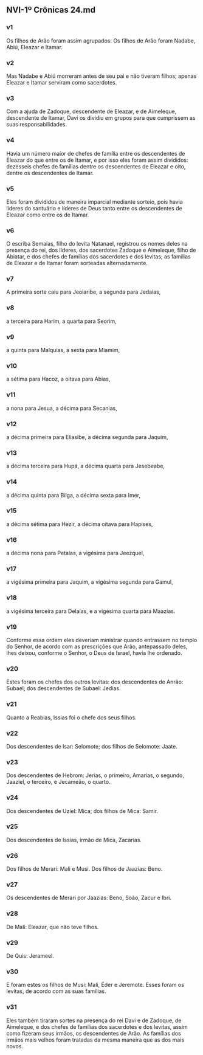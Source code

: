 ## NVI-1º Crônicas 24.md
### v1
 Os filhos de Arão foram assim agrupados: Os filhos de Arão foram Nadabe, Abiú, Eleazar e Itamar.
### v2
 Mas Nadabe e Abiú morreram antes de seu pai e não tiveram filhos; apenas Eleazar e Itamar serviram como sacerdotes.
### v3
 Com a ajuda de Zadoque, descendente de Eleazar, e de Aimeleque, descendente de Itamar, Davi os dividiu em grupos para que cumprissem as suas responsabilidades.
### v4
 Havia um número maior de chefes de família entre os descendentes de Eleazar do que entre os de Itamar, e por isso eles foram assim divididos: dezesseis chefes de famílias dentre os descendentes de Eleazar e oito, dentre os descendentes de Itamar.
### v5
 Eles foram divididos de maneira imparcial mediante sorteio, pois havia líderes do santuário e líderes de Deus tanto entre os descendentes de Eleazar como entre os de Itamar.
### v6
 O escriba Semaías, filho do levita Natanael, registrou os nomes deles na presença do rei, dos líderes, dos sacerdotes Zadoque e Aimeleque, filho de Abiatar, e dos chefes de famílias dos sacerdotes e dos levitas; as famílias de Eleazar e de Itamar foram sorteadas alternadamente.
### v7
 A primeira sorte caiu para Jeoiaribe, a segunda para Jedaías,
### v8
 a terceira para Harim, a quarta para Seorim,
### v9
 a quinta para Malquias, a sexta para Miamim,
### v10
 a sétima para Hacoz, a oitava para Abias,
### v11
 a nona para Jesua, a décima para Secanias,
### v12
 a décima primeira para Eliasibe, a décima segunda para Jaquim,
### v13
 a décima terceira para Hupá, a décima quarta para Jesebeabe,
### v14
 a décima quinta para Bilga, a décima sexta para Imer,
### v15
 a décima sétima para Hezir, a décima oitava para Hapises,
### v16
 a décima nona para Petaías, a vigésima para Jeezquel,
### v17
 a vigésima primeira para Jaquim, a vigésima segunda para Gamul,
### v18
 a vigésima terceira para Delaías, e a vigésima quarta para Maazias.
### v19
 Conforme essa ordem eles deveriam ministrar quando entrassem no templo do Senhor, de acordo com as prescrições que Arão, antepassado deles, lhes deixou, conforme o Senhor, o Deus de Israel, havia lhe ordenado.
### v20
 Estes foram os chefes dos outros levitas: dos descendentes de Anrão: Subael; dos descendentes de Subael: Jedias.
### v21
 Quanto a Reabias, Issias foi o chefe dos seus filhos.
### v22
 Dos descendentes de Isar: Selomote; dos filhos de Selomote: Jaate.
### v23
 Dos descendentes de Hebrom: Jerias, o primeiro, Amarias, o segundo, Jaaziel, o terceiro, e Jecameão, o quarto.
### v24
 Dos descendentes de Uziel: Mica; dos filhos de Mica: Samir.
### v25
 Dos descendentes de Issias, irmão de Mica, Zacarias.
### v26
 Dos filhos de Merari: Mali e Musi. Dos filhos de Jaazias: Beno.
### v27
 Os descendentes de Merari por Jaazias: Beno, Soão, Zacur e Ibri.
### v28
 De Mali: Eleazar, que não teve filhos.
### v29
 De Quis: Jerameel.
### v30
 E foram estes os filhos de Musi: Mali, Éder e Jeremote. Esses foram os levitas, de acordo com as suas famílias.
### v31
 Eles também tiraram sortes na presença do rei Davi e de Zadoque, de Aimeleque, e dos chefes de famílias dos sacerdotes e dos levitas, assim como fizeram seus irmãos, os descendentes de Arão. As famílias dos irmãos mais velhos foram tratadas da mesma maneira que as dos mais novos.
